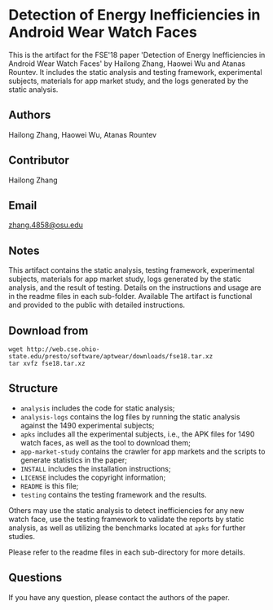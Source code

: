 # Detection of Energy Inefficiencies in Android Wear Watch Faces

This is the artifact for the FSE'18 paper 'Detection of Energy Inefficiencies
in Android Wear Watch Faces' by Hailong Zhang, Haowei Wu and Atanas Rountev.
It includes the static analysis and testing framework, experimental subjects,
materials for app market study, and the logs generated by the static analysis.

 

## Authors

Hailong Zhang, Haowei Wu, Atanas Rountev

## Contributor 

Hailong Zhang

## Email

zhang.4858@osu.edu	

## Notes

This artifact contains the static analysis, testing framework, experimental subjects, materials for app market study, logs generated by the static analysis, and the result of testing. Details on the instructions and usage are in the readme files in each sub-folder.	Available	The artifact is functional and provided to the public with detailed instructions.

## Download from

```
wget http://web.cse.ohio-state.edu/presto/software/aptwear/downloads/fse18.tar.xz
tar xvfz fse18.tar.xz
```
 
 
## Structure

- `analysis` includes the code for static analysis;
- `analysis-logs` contains the log files by running the static analysis against
the 1490 experimental subjects;
- `apks` includes all the experimental subjects, i.e., the APK files for 1490
watch faces, as well as the tool to download them;
- `app-market-study` contains the crawler for app markets and the scripts to
generate statistics in the paper;
- `INSTALL` includes the installation instructions;
- `LICENSE` includes the copyright information;
- `README` is this file;
- `testing` contains the testing framework and the results.

Others may use the static analysis to detect inefficiencies for any new watch
face, use the testing framework to validate the reports by static analysis, as
well as utilizing the benchmarks located at `apks` for further studies.

Please refer to the readme files in each sub-directory for more details.

## Questions

If you have any question, please contact the authors of the paper.

